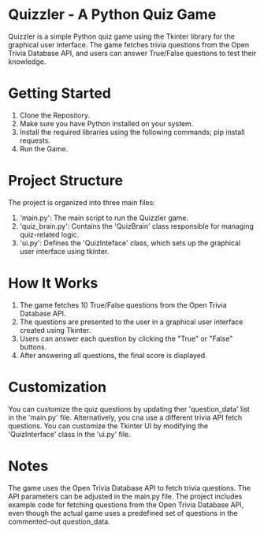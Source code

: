 # Quizzler - A Python Quiz Game
Quizzler is a simple Python quiz game using the Tkinter library for the graphical user interface. The game fetches trivia questions from the Open Trivia Database API, and users can answer True/False questions to test their knowledge.

# Getting Started
  1. Clone the Repository.
  2. Make sure you have Python installed on your system.
  3. Install the required libraries using the following commands; pip install requests.
  4. Run the Game.

# Project Structure
The project is organized into three main files: 
  1. 'main.py': The main script to run the Quizzler game.
  2. 'quiz_brain.py': Contains the 'QuizBrain' class responsible for managing quiz-related logic.
  3. 'ui.py': Defines the 'QuizInteface' class, which sets up the graphical user interface using     tkinter.

# How It Works
  1. The game fetches 10 True/False questions from the Open Trivia Database API.
  2. The questions are presented to the user in a graphical user interface created using Tkinter.
  3. Users can answer each question by clicking the "True" or "False" buttons.
  4. After answering all questions, the final score is displayed.

# Customization
You can customize the quiz questions by updating ther 'question_data' list in the 'main.py' file. Alternatively, you cna use a different trivia API fetch questions.
You can customize the Tkinter UI by modifying the 'QuizInterface' class in the 'ui.py' file.

# Notes
The game uses the Open Trivia Database API to fetch trivia questions. The API parameters can be adjusted in the main.py file.
The project includes example code for fetching questions from the Open Trivia Database API, even though the actual game uses a predefined set of questions in the commented-out question_data.
